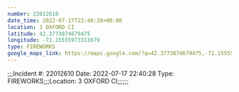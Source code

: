 ```yaml
---
number: 22012610
date_time: 2022-07-17T22:40:28+00:00
location: 3 OXFORD CI
latitude: 42.3773874679475
longitude: -71.15555973311679
type: FIREWORKS
google_maps_link: https://maps.google.com/?q=42.3773874679475,-71.15555973311679
---
```


;;;Incident #: 22012610  Date: 2022-07-17 22:40:28   Type: FIREWORKS;;;Location: 3 OXFORD CI;;;;;;
